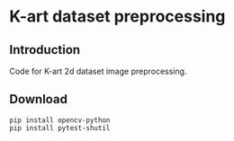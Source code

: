 # K-art dataset preprocessing 

## Introduction
Code for K-art 2d dataset image preprocessing.

## Download
```
pip install opencv-python
pip install pytest-shutil
```
